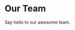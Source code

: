 <script setup>
import { VPTeamMembers } from 'vitepress/theme'
import { members } from './members.ts'

</script>

# Our Team

Say hello to our awesome team.

<VPTeamMembers size="small" :members="members" />


<style>
.affiliation > .title, .profile > .data > .name{
  font-weight: bold !important;
  color: transparent;
  background: -webkit-linear-gradient(
    256deg,
    var(--vp-c-brand),
    var(--vp-c-brand-light),
    var(--vp-c-brand-next)
  );
  -webkit-background-clip: text;
  background-clip: text;
  -webkit-text-fill-color: var(--vp-home-hero-name-color);
  animation: rainbow 3s cubic-bezier(0.1, 0.7, 1.0, 0.1) infinite !important;
}

</style>